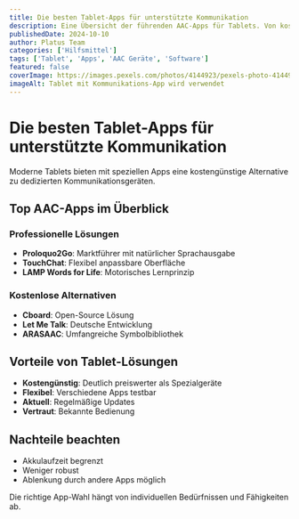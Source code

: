 ```yaml
---
title: Die besten Tablet-Apps für unterstützte Kommunikation
description: Eine Übersicht der führenden AAC-Apps für Tablets. Von kostenlosen Einstiegslösungen bis zu professionellen Kommunikationsprogrammen.
publishedDate: 2024-10-10
author: Platus Team
categories: ['Hilfsmittel']
tags: ['Tablet', 'Apps', 'AAC Geräte', 'Software']
featured: false
coverImage: https://images.pexels.com/photos/4144923/pexels-photo-4144923.jpeg?auto=compress&cs=tinysrgb&w=1260&h=750&dpr=2
imageAlt: Tablet mit Kommunikations-App wird verwendet
---
```


# Die besten Tablet-Apps für unterstützte Kommunikation

Moderne Tablets bieten mit speziellen Apps eine kostengünstige Alternative zu dedizierten Kommunikationsgeräten.

## Top AAC-Apps im Überblick

### Professionelle Lösungen
- **Proloquo2Go**: Marktführer mit natürlicher Sprachausgabe
- **TouchChat**: Flexibel anpassbare Oberfläche
- **LAMP Words for Life**: Motorisches Lernprinzip

### Kostenlose Alternativen
- **Cboard**: Open-Source Lösung
- **Let Me Talk**: Deutsche Entwicklung
- **ARASAAC**: Umfangreiche Symbolbibliothek

## Vorteile von Tablet-Lösungen

- **Kostengünstig**: Deutlich preiswerter als Spezialgeräte
- **Flexibel**: Verschiedene Apps testbar
- **Aktuell**: Regelmäßige Updates
- **Vertraut**: Bekannte Bedienung

## Nachteile beachten

- Akkulaufzeit begrenzt
- Weniger robust
- Ablenkung durch andere Apps möglich

Die richtige App-Wahl hängt von individuellen Bedürfnissen und Fähigkeiten ab.